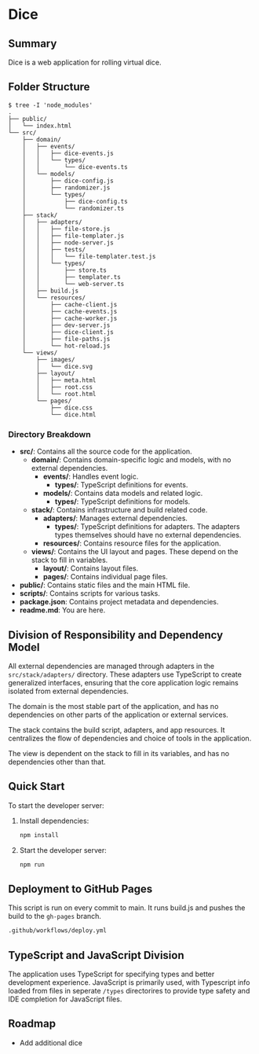 # Dice

## Summary
Dice is a web application for rolling virtual dice. 

## Folder Structure
```
$ tree -I 'node_modules' 
.
├── public/
│   └── index.html
└── src/
    ├── domain/
    │   ├── events/
    │   │   ├── dice-events.js
    │   │   └── types/
    │   │       └── dice-events.ts
    │   └── models/
    │       ├── dice-config.js
    │       ├── randomizer.js
    │       └── types/
    │           ├── dice-config.ts
    │           └── randomizer.ts
    ├── stack/
    │   ├── adapters/
    │   │   ├── file-store.js
    │   │   ├── file-templater.js
    │   │   ├── node-server.js
    │   │   ├── tests/
    │   │   │   └── file-templater.test.js
    │   │   └── types/
    │   │       ├── store.ts
    │   │       ├── templater.ts
    │   │       └── web-server.ts
    │   ├── build.js
    │   └── resources/
    │       ├── cache-client.js
    │       ├── cache-events.js
    │       ├── cache-worker.js
    │       ├── dev-server.js
    │       ├── dice-client.js
    │       ├── file-paths.js
    │       └── hot-reload.js
    └── views/
        ├── images/
        │   └── dice.svg
        ├── layout/
        │   ├── meta.html
        │   ├── root.css
        │   └── root.html
        └── pages/
            ├── dice.css
            └── dice.html
```

### Directory Breakdown
- **src/**: Contains all the source code for the application.
    - **domain/**: Contains domain-specific logic and models, with no external dependencies.
        - **events/**: Handles event logic.
            - **types/**: TypeScript definitions for events.
        - **models/**: Contains data models and related logic.
            - **types/**: TypeScript definitions for models.
    - **stack/**: Contains infrastructure and build related code.
        - **adapters/**: Manages external dependencies.
            - **types/**: TypeScript definitions for adapters. The adapters types themselves should have no external dependencies.
        - **resources/**: Contains resource files for the application.
    - **views/**: Contains the UI layout and pages. These depend on the stack to fill in variables.
        - **layout/**: Contains layout files.
        - **pages/**: Contains individual page files.
- **public/**: Contains static files and the main HTML file.
- **scripts/**: Contains scripts for various tasks.
- **package.json**: Contains project metadata and dependencies.
- **readme.md**: You are here.

## Division of Responsibility and Dependency Model
All external dependencies are managed through adapters in the `src/stack/adapters/` directory. These adapters use TypeScript to create generalized interfaces, ensuring that the core application logic remains isolated from external dependencies.

The domain is the most stable part of the application, and has no dependencies on other parts of the application or external services.

The stack contains the build script, adapters, and app resources. It centralizes the flow of dependencies and choice of tools in the application.

The view is dependent on the stack to fill in its variables, and has no dependencies other than that.

## Quick Start
To start the developer server:
1. Install dependencies:
     ```bash
     npm install
     ```
2. Start the developer server:
     ```bash
     npm run
     ```

## Deployment to GitHub Pages
This script is run on every commit to main. It runs build.js and pushes the build to the `gh-pages` branch.
```bash
.github/workflows/deploy.yml
```

## TypeScript and JavaScript Division
The application uses TypeScript for specifying types and better development experience. JavaScript is primarily used, with Typescript info loaded from files in seperate `/types` directorires to provide type safety and IDE completion for JavaScript files.

## Roadmap
- Add additional dice

